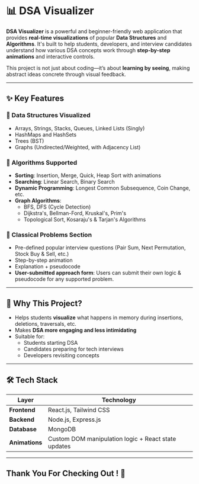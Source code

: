 # 📊 DSA Visualizer

**DSA Visualizer** is a powerful and beginner-friendly web application that provides **real-time visualizations** of popular **Data Structures** and **Algorithms**. It's built to help students, developers, and interview candidates understand how various DSA concepts work through **step-by-step animations** and interactive controls.

This project is not just about coding—it’s about **learning by seeing**, making abstract ideas concrete through visual feedback.

---

## ✨ Key Features

### 🔹 Data Structures Visualized
- Arrays, Strings, Stacks, Queues, Linked Lists (Singly)
- HashMaps and HashSets
- Trees (BST)
- Graphs (Undirected/Weighted, with Adjacency List)

### 🔹 Algorithms Supported
- **Sorting**: Insertion, Merge, Quick, Heap Sort with animations
- **Searching**: Linear Search, Binary Search
- **Dynamic Programming**: Longest Common Subsequence, Coin Change, etc.
- **Graph Algorithms**: 
  - BFS, DFS (Cycle Detection)
  - Dijkstra's, Bellman-Ford, Kruskal's, Prim's
  - Topological Sort, Kosaraju's & Tarjan's Algorithms

### 🔹 Classical Problems Section
- Pre-defined popular interview questions (Pair Sum, Next Permutation, Stock Buy & Sell, etc.)
- Step-by-step animation
- Explanation + pseudocode
- **User-submitted approach form**: Users can submit their own logic & pseudocode for any supported problem.

---
## 🎯 Why This Project?

- Helps students **visualize** what happens in memory during insertions, deletions, traversals, etc.
- Makes **DSA more engaging and less intimidating**
- Suitable for:
  - Students starting DSA
  - Candidates preparing for tech interviews
  - Developers revisiting concepts

---

## 🛠️ Tech Stack

| Layer       | Technology           |
|-------------|----------------------|
| **Frontend** | React.js, Tailwind CSS |
| **Backend**  | Node.js, Express.js  |
| **Database** | MongoDB  |
| **Animations** | Custom DOM manipulation logic + React state updates |

---


## Thank You For Checking Out ! 🚀
